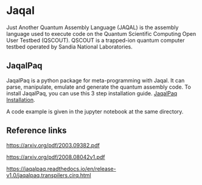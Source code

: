 # Jaqal

Just Another Quantum Assembly Language (JAQAL) is the assembly language used to execute code on the Quantum Scientific Computing Open User Testbed (QSCOUT). QSCOUT is a trapped-ion quantum computer testbed operated by Sandia National Laboratories.

## JaqalPaq

JaqalPaq is a python package for meta-programming with Jaqal. It can parse, manipulate, emulate and generate the quantum assembly code. To install JaqalPaq, you can use this 3 step installation guide. [JaqalPaq Installation](https://gitlab.com/jaqal/jaqalpaq/-/tree/master/).

A code example is given in the jupyter notebook at the same directory.

## Reference links

<https://arxiv.org/pdf/2003.09382.pdf>

<https://arxiv.org/pdf/2008.08042v1.pdf>

<https://jaqalpaq.readthedocs.io/en/release-v1.0/jaqalpaq.transpilers.cirq.html>
